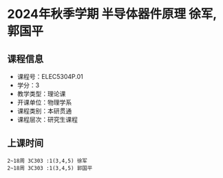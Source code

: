 # 2024年秋季学期 半导体器件原理 徐军, 郭国平






## 课程信息

- 课程号：ELEC5304P.01
- 学分：3
- 教学类型：理论课
- 开课单位：物理学系
- 课程类别：本研贯通
- 课程层次：研究生课程

## 上课时间

```
2~18周 3C303 :1(3,4,5) 徐军
2~18周 3C303 :1(3,4,5) 郭国平
```


